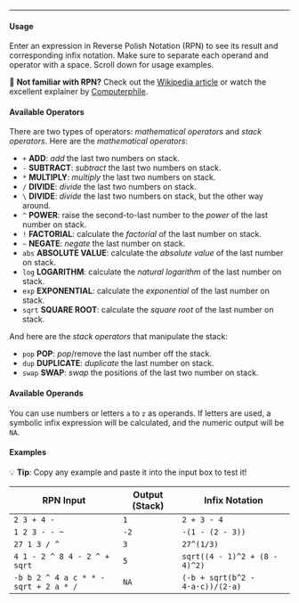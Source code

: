
---

#### Usage

Enter an expression in Reverse Polish Notation (RPN) to see its result and corresponding infix notation.
Make sure to separate each operand and operator with a space. Scroll down for usage examples.

🤔 **Not familiar with RPN?**
Check out the [Wikipedia article](https://en.wikipedia.org/wiki/Reverse_Polish_notation)
or watch the excellent explainer by [Computerphile](https://www.youtube.com/watch?v=7ha78yWRDlE).

#### Available Operators

There are two types of operators: *mathematical operators* and *stack operators*.
Here are the *mathematical operators*:

- `+`    **ADD**:         *add* the last two numbers on stack.
- `-`    **SUBTRACT**:    *subtract* the last two numbers on stack.
- `*`    **MULTIPLY**:    *multiply* the last two numbers on stack.
- `/`    **DIVIDE**:      *divide* the last two numbers on stack.
- `\`    **DIVIDE**:      *divide* the last two numbers on stack, but the other way around.
- `^`    **POWER**:       raise the second-to-last number to the *power* of the last number on stack.
- `!`    **FACTORIAL**:   calculate the *factorial* of the last number on stack.
- `~`    **NEGATE**:      *negate* the last number on stack.
- `abs`  **ABSOLUTE VALUE**: calculate the *absolute value* of the last number on stack.
- `log`  **LOGARITHM**: calculate the *natural logarithm* of the last number on stack.
- `exp`  **EXPONENTIAL**: calculate the *exponential* of the last number on stack.
- `sqrt` **SQUARE ROOT**: calculate the *square root* of the last number on stack.

And here are the *stack operators* that manipulate the stack:

- `pop` **POP**: *pop*/remove the last number off the stack.
- `dup` **DUPLICATE**: *duplicate* the last number on stack.
- `swap` **SWAP**: *swap* the positions of the last two number on stack.

#### Available Operands

You can use numbers or letters `a` to `z` as operands.
If letters are used,
a symbolic infix expression will be calculated,
and the numeric output will be `NA`.

#### Examples

💡 **Tip**: Copy any example and paste it into the input box to test it!

| RPN Input                             | Output (Stack)  | Infix Notation                   |
| ----                                  | ----            | ----                             |
| `2 3 + 4 -`                           | `1`             | `2 + 3 - 4`                      |
| `1 2 3 - - ~`                         | `-2`            | `-(1 - (2 - 3))`                 |
| `27 1 3 / ^`                          | `3`             | `27^(1/3)`                       |
| `4 1 - 2 ^ 8 4 - 2 ^ + sqrt`          | `5`             | `sqrt((4 - 1)^2 + (8 - 4)^2)`    |
| `-b b 2 ^ 4 a c * * - sqrt + 2 a * /` | `NA`            | `(-b + sqrt(b^2 - 4·a·c))/(2·a)` |

<br>
